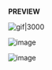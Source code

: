 **PREVIEW**



![gif|3000](https://media.giphy.com/media/v1.Y2lkPTc5MGI3NjExc2hhMWFqNmMzZXY5a2J5ZjJuejA4dmw5MmF6ZGYyM2pqcnhnMnRzbCZlcD12MV9pbnRlcm5hbF9naWZfYnlfaWQmY3Q9Zw/xmO3enOkqt1UeJePzE/giphy-downsized-large.gif)

![image](https://github.com/iampedroluis/iampedroluis-instagram-photo-feed-bootstrap/assets/83560861/52225719-386c-4aaf-8de7-b4a8abed3229)

![image](https://github.com/iampedroluis/iampedroluis-instagram-photo-feed-bootstrap/assets/83560861/94a98431-86c9-4bca-9917-e0089e0c9664)

